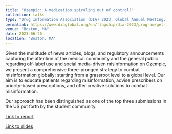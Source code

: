```yaml
---
title: "Ozempic: A medication spiraling out of control?"
collection: talks
type: "Drug Information Association (DIA) 2023, Global Annual Meeting, Student Case Competition"
permalink: https://www.diaglobal.org/en/flagship/dia-2023/program/get-involved/students
venue: "Boston, MA"
date: 2023-06-26
location: "Boston, MA"
---
```


Given the multitude of news articles, blogs, and regulatory announcements capturing the attention of the medical community and the general public regarding off-label use and social media-driven misinformation on Ozempic, we present a comprehensive three-pronged strategy to combat misinformation globally: starting from a grassroot level to a global level. Our aim is to educate patients regarding misinformation, advise prescribers on priority-based prescriptions, and offer creative solutions to combat misinformation. 

Our approach has been distinguished as one of the top three submissions in the US put forth by the student community.

[Link to report](https://docs.google.com/document/d/1xInP79XlHmD6ZuyVT3DTq57MDMF8HyENZQ_ZrPIaYMg/edit?usp=sharing)

[Link to slides](https://docs.google.com/presentation/d/1MyqeEMBVkXnw5fAwpXje5DZXBbOEmzXMKkeSli5c3Yw/edit?usp=sharing) 
